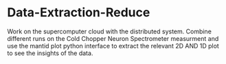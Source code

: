 # Data-Extraction-Reduce

Work on the supercomputer cloud with the distributed system. Combine different runs on the Cold Chopper Neuron Spectrometer measurment and use the mantid plot python interface to extract the relevant 2D AND 1D plot to see the insights of the data. 
